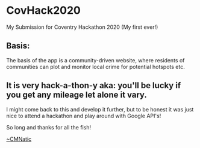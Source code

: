 # CovHack2020
My Submission for Coventry Hackathon 2020 (My first ever!)


## Basis:
The basis of the app is a community-driven website, where residents of communities can plot and monitor local crime for potential hotspots etc.

## It is very hack-a-thon-y aka: you'll be lucky if you get any mileage let alone it vary.


I might come back to this and develop it further, but to be honest it was just nice to attend a hackathon and play around with Google API's!


So long and thanks for all the fish!

[~CMNatic](https://cmnatic.co.uk)
